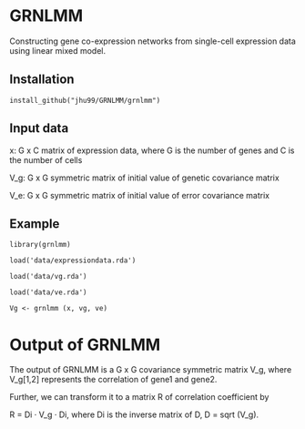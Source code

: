 # GRNLMM
Constructing gene co-expression networks from single-cell expression data using linear mixed model.


## Installation
`install_github("jhu99/GRNLMM/grnlmm")`


## Input data
x: G x C matrix of expression data, where G is the number of genes and C is the number of cells

V_g: G x G symmetric matrix of initial value of genetic covariance matrix

V_e: G x G symmetric matrix of initial value of error covariance matrix


## Example
`library(grnlmm)`

`load('data/expressiondata.rda')`

`load('data/vg.rda')`

`load('data/ve.rda')`

`Vg <- grnlmm (x, vg, ve)`


# Output of GRNLMM
The output of GRNLMM is a G x G covariance symmetric matrix V_g, where V_g[1,2] represents the correlation of gene1 and gene2.

Further, we can transform it to a matrix R of correlation coefficient by

R = Di · V_g · Di, where Di is the inverse matrix of D, D = sqrt (V_g).
